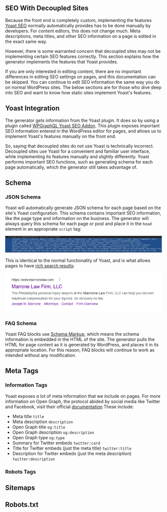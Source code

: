 ## SEO With Decoupled Sites

Because the front end is completely custom, implementing the features [Yoast SEO](https://yoast.com/wordpress/plugins/seo/) normally automatically provides has to be done manually by developers. For content editors, this does not change much. Meta descriptions, meta titles, and other SEO information on a page is edited in the exact same way.

However, there is some warranted concern that decoupled sites may not be implementing certain SEO features correctly. This section explains how the generator implements the features that Yoast provides.

If you are only interested in editing content, there are no important differences in editing SEO settings on pages, and this documentation can be skipped. You can continue to edit SEO information the same way you do on normal WordPress sites. The below sections are for those who dive deep into SEO and want to know how static sites implement Yoast's features.

## Yoast Integration

The generator gets information from the Yoast plugin. It does so by using a plugin called [WPGraphQL Yoast SEO Addon](https://wordpress.org/plugins/add-wpgraphql-seo/). This plugin exposes important SEO information entered in the WordPress editor for pages, and allows us to implement Yoast's features manually on the front end.

So, saying that decoupled sites do not use Yoast is technically incorrect. Decoupled sites use Yoast for a convenient and familiar user interface, while implementing its features manually and slightly differently. Yoast performs important SEO functions, such as generating schema for each page automatically, which the generator still takes advantage of.

## Schema

### JSON Schema

Yoast will automatically generate JSON schema for each page based on the site's Yoast configuration. This schema contains important SEO information, like the page type and information on the business. The generator will always query this schema for each page or post and place it in the `head` element in an appropriate `script` tag:

![YOAST Schema](/_media/schema.png)

This is identical to the normal functionality of Yoast, and is what allows pages to have [rich search results](https://support.google.com/programmable-search/answer/1626952?hl=en):

![Search Results](/_media/results.png)

### FAQ Schema

Yoast FAQ blocks use [Schema Markup](https://moz.com/learn/seo/schema-structured-data), which means the schema information is embedded in the HTML of the site. The generator pulls the HTML for page content as it is generated by WordPress, and places it in its appropriate location. For this reason, FAQ blocks will continue to work as intended without any modification.

## Meta Tags

### Information Tags

Yoast exposes _a lot_ of meta information that we include on pages. For more information on Open Graph, the protocol abided by social media like Twitter and Facebook, visit their official [documentation](https://ogp.me/) These include:

- Meta title `title`
- Meta description `description`
- Open Graph title `og:title`
- Open Graph description `og:description`
- Open Graph type `og:type`
- Summary for Twitter embeds `twitter:card`
- Title for Twitter embeds (just the meta title) `twitter:title`
- Description for Twitter embeds (just the meta description) `twitter:description`

### Robots Tags

## Sitemaps

## Robots.txt
